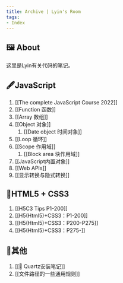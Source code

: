 ```yaml
---
title: Archive | Lyin's Room
tags: 
- Index
---
```


## 🖼️ About 
这里是Lyin有关代码的笔记。

## 🖋️JavaScript
1. [[The complete JavaScript Course 2022]]
2. [[Function 函数]]
3. [[Array 数组]]
4. [[Object 对象]]
	1. [[Date object 时间对象]]
5. [[Loop 循环]]
6. [[Scope 作用域]]
	1. [[Block area 块作用域]]
7. [[JavaScript内置对象]]
8. [[Web APIs]]
9. [[显示转换与隐式转换]]
## 📒HTML5 + CSS3 
1. [[H5C3 Tips P1-200]]
2. [[H5(Html5)+CSS3：P1-200]]
3. [[H5(Html5)+CSS3：P200-P275]]
4. [[H5(Html5)+CSS3：P275-]]
## 📑其他
1. [[📗 Quartz安装笔记]]
2. [[文件路径的一些通用规则]]



